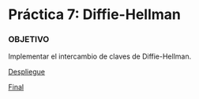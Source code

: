 # Práctica 7: Diffie-Hellman

### OBJETIVO
 Implementar el intercambio de claves de Diffie-Hellman.


[Despliegue](https://alu0100819847.github.io/Diffie-Hellman/)



[Final](https://github.com/alu0100819847/Elgamal)
